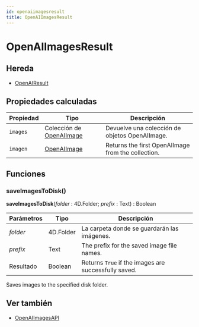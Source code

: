 ```yaml
---
id: openaiimagesresult
title: OpenAIImagesResult
---
```


# OpenAIImagesResult

## Hereda

- [OpenAIResult](OpenAIResult.md)

## Propiedades calculadas

| Propiedad | Tipo                                       | Descripción                                                        |
| --------- | ------------------------------------------ | ------------------------------------------------------------------ |
| `images`  | Colección de [OpenAIImage](OpenAIImage.md) | Devuelve una colección de objetos OpenAIImage.     |
| `imagen`  | [OpenAIImage](OpenAIImage.md)              | Returns the first OpenAIImage from the collection. |

## Funciones

### saveImagesToDisk()

**saveImagesToDisk**(*folder* : 4D.Folder; *prefix* : Text) : Boolean

| Parámetros | Tipo                      | Descripción                                                          |
| ---------- | ------------------------- | -------------------------------------------------------------------- |
| *folder*   | 4D.Folder | La carpeta donde se guardarán las imágenes.          |
| *prefix*   | Text                      | The prefix for the saved image file names.           |
| Resultado  | Boolean                   | Returns `True` if the images are successfully saved. |

Saves images to the specified disk folder.

## Ver también

- [OpenAIImagesAPI](OpenAIImagesAPI.md)
